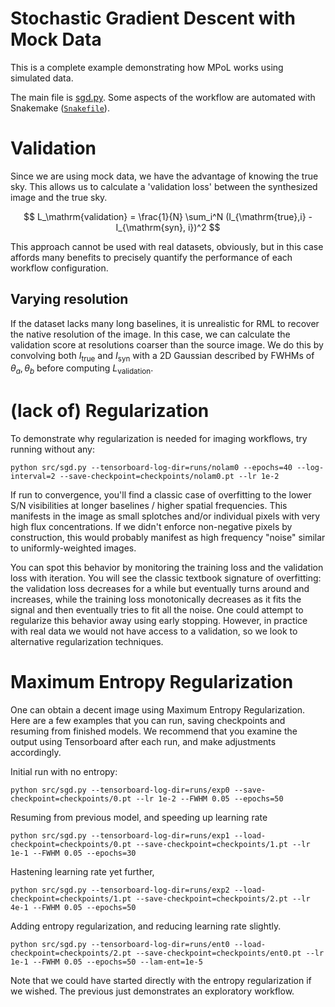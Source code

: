 # Stochastic Gradient Descent with Mock Data

This is a complete example demonstrating how MPoL works using simulated data.

The main file is [sgd.py](src/sgd.py). Some aspects of the workflow are automated with Snakemake ([`Snakefile`](Snakefile)).

# Validation 
Since we are using mock data, we have the advantage of knowing the true sky. This allows us to calculate a 'validation loss' between the synthesized image and the true sky.

$$
L_\mathrm{validation} = \frac{1}{N} \sum_i^N (I_{\mathrm{true},i} - I_{\mathrm{syn}, i})^2
$$

This approach cannot be used with real datasets, obviously, but in this case affords many benefits to precisely quantify the performance of each workflow configuration.

## Varying resolution

If the dataset lacks many long baselines, it is unrealistic for RML to recover the native resolution of the image. In this case, we can calculate the validation score at resolutions coarser than the source image. We do this by convolving both $I_\mathrm{true}$ and $I_\mathrm{syn}$ with a 2D Gaussian described by FWHMs of $\theta_a, \theta_b$  before computing $L_\mathrm{validation}$. 

# (lack of) Regularization
To demonstrate why regularization is needed for imaging workflows, try running without any:

```
python src/sgd.py --tensorboard-log-dir=runs/nolam0 --epochs=40 --log-interval=2 --save-checkpoint=checkpoints/nolam0.pt --lr 1e-2
```

If run to convergence, you'll find a classic case of overfitting to the lower S/N visibilities at longer baselines / higher spatial frequencies. This manifests in the image as small splotches and/or individual pixels with very high flux concentrations. If we didn't enforce non-negative pixels by construction, this would probably manifest as high frequency "noise" similar to uniformly-weighted images.

You can spot this behavior by monitoring the training loss and the validation loss with iteration. You will see the classic textbook signature of overfitting: the validation loss decreases for a while but eventually turns around and increases, while the training loss monotonically decreases as it fits the signal and then eventually tries to fit all the noise. One could attempt to regularize this behavior away using early stopping. However, in practice with real data we would not have access to a validation, so we look to alternative regularization techniques.

# Maximum Entropy Regularization

One can obtain a decent image using Maximum Entropy Regularization. Here are a few examples that you can run, saving checkpoints and resuming from finished models. We recommend that you examine the output using Tensorboard after each run, and make adjustments accordingly.

Initial run with no entropy:

```shell
python src/sgd.py --tensorboard-log-dir=runs/exp0 --save-checkpoint=checkpoints/0.pt --lr 1e-2 --FWHM 0.05 --epochs=50
```

Resuming from previous model, and speeding up learning rate
```shell
python src/sgd.py --tensorboard-log-dir=runs/exp1 --load-checkpoint=checkpoints/0.pt --save-checkpoint=checkpoints/1.pt --lr 1e-1 --FWHM 0.05 --epochs=30
```

Hastening learning rate yet further,
```shell
python src/sgd.py --tensorboard-log-dir=runs/exp2 --load-checkpoint=checkpoints/1.pt --save-checkpoint=checkpoints/2.pt --lr 4e-1 --FWHM 0.05 --epochs=50
```

Adding entropy regularization, and reducing learning rate slightly.
```shell
python src/sgd.py --tensorboard-log-dir=runs/ent0 --load-checkpoint=checkpoints/2.pt --save-checkpoint=checkpoints/ent0.pt --lr 1e-1 --FWHM 0.05 --epochs=50 --lam-ent=1e-5
```


Note that we could have started directly with the entropy regularization if we wished. The previous just demonstrates an exploratory workflow.